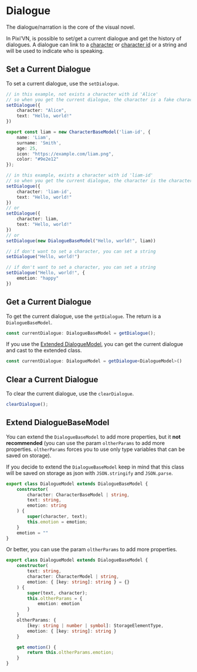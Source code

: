 # Dialogue

The dialogue/narration is the core of the visual novel.

In Pixi’VN, is possible to set/get a current dialogue and get the history of dialogues.
A dialogue can link to a [character](/start/character#use-characters-in-the-game) or [character id](/start/character#use-characters-in-the-game) or a string and will be used to indicate who is speaking.

## Set a Current Dialogue

To set a current dialogue, use the `setDialogue`.

```typescript
// in this example, not exists a character with id 'Alice'
// so when you get the current dialogue, the character is a fake character with the name 'Alice'
setDialogue({
    character: "Alice",
    text: "Hello, world!"
})
```

```typescript
export const liam = new CharacterBaseModel('liam-id', {
    name: 'Liam',
    surname: 'Smith',
    age: 25,
    icon: "https://example.com/liam.png",
    color: "#9e2e12"
});

// in this example, exists a character with id 'liam-id'
// so when you get the current dialogue, the character is the character with id 'liam-id'
setDialogue({
    character: 'liam-id',
    text: "Hello, world!"
})
// or
setDialogue({
    character: liam,
    text: "Hello, world!"
})
// or
setDialogue(new DialogueBaseModel("Hello, world!", liam))
```

```typescript
// if don't want to set a character, you can set a string
setDialogue("Hello, world!")
```

```typescript
// if don't want to set a character, you can set a string
setDialogue("Hello, world!", {
    emotion: "happy"
})
```

## Get a Current Dialogue

To get the current dialogue, use the `getDialogue`. The return is a `DialogueBaseModel`.

```typescript
const currentDialogue: DialogueBaseModel = getDialogue();
```

If you use the [Extended DialogueModel](#extend-dialoguebasemodel), you can get the current dialogue and cast to the extended class.

```typescript
const currentDialogue: DialogueModel = getDialogue<DialogueModel>()
```

## Clear a Current Dialogue

To clear the current dialogue, use the `clearDialogue`.

```typescript
clearDialogue();
```

## Extend DialogueBaseModel

You can extend the `DialogueBaseModel` to add more properties, but it **not recommended** (you can use the param `oltherParams` to add more properties. `oltherParams` forces you to use only type variables that can be saved on storage).

If you decide to extend the `DialogueBaseModel` keep in mind that this class will be saved on storage as json with `JSON.stringify` and `JSON.parse`.

```typescript
export class DialogueModel extends DialogueBaseModel {
    constructor(
        character: CharacterBaseModel | string,
        text: string,
        emotion: string
    ) {
        super(character, text);
        this.emotion = emotion;
    }
    emotion = ""
}
```

Or better, you can use the param `oltherParams` to add more properties.

```typescript
export class DialogueModel extends DialogueBaseModel {
    constructor(
        text: string,
        character: CharacterModel | string,
        emotion: { [key: string]: string } = {}
    ) {
        super(text, character);
        this.oltherParams = {
            emotion: emotion
        }
    }
    oltherParams: {
        [key: string | number | symbol]: StorageElementType,
        emotion: { [key: string]: string }
    }

    get emotion() {
        return this.oltherParams.emotion;
    }
}
```
